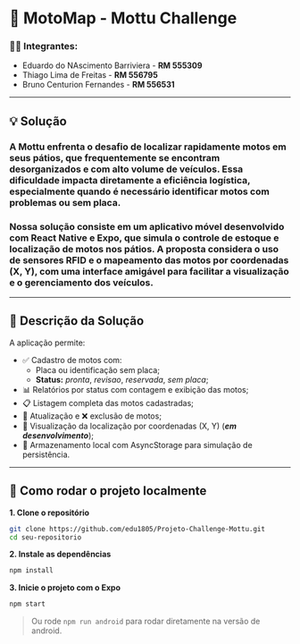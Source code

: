 # 🛵 MotoMap - Mottu Challenge

### 👨‍💻 Integrantes:
- Eduardo do NAscimento Barriviera - **RM 555309**
- Thiago Lima de Freitas - **RM 556795**
- Bruno Centurion Fernandes - **RM 556531**

---
## 💡 Solução 
### A Mottu enfrenta o desafio de localizar rapidamente motos em seus pátios, que frequentemente se encontram desorganizados e com alto volume de veículos. Essa dificuldade impacta diretamente a eficiência logística, especialmente quando é necessário identificar motos com problemas ou sem placa.

### Nossa solução consiste em um aplicativo móvel desenvolvido com React Native e Expo, que simula o controle de estoque e localização de motos nos pátios. A proposta considera o uso de sensores RFID e o mapeamento das motos por coordenadas (X, Y), com uma interface amigável para facilitar a visualização e o gerenciamento dos veículos.
---
## 📌 Descrição da Solução
A aplicação permite:

- ✅ Cadastro de motos com:
  - Placa ou identificação sem placa;
  - **Status:** *pronta*, *revisao*, *reservada*, *sem placa*;
- 📊 Relatórios por status com contagem e exibição das motos;
- 📋 Listagem completa das motos cadastradas;
- 🔄 Atualização e ❌ exclusão de motos;
- 📍 Visualização da localização por coordenadas (X, Y) (**_em desenvolvimento_**);
- 💾 Armazenamento local com AsyncStorage para simulação de persistência.
---
## 🚀 Como rodar o projeto localmente
**1. Clone o repositório**
```bash
git clone https://github.com/edu1805/Projeto-Challenge-Mottu.git
cd seu-repositorio
```

**2. Instale as dependências**
```bash
npm install
```

**3. Inicie o projeto com o Expo**
```bash
npm start
```
> Ou rode `npm run android` para rodar diretamente na versão de android.
